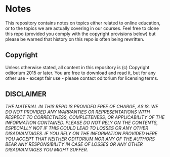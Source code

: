 # Notes

This repository contains notes on topics either related to online education, or to the topics we are actually covering in our courses. Feel free to clone this repo (provided you comply with the copyright provisions below) but please be warned that history on this repo is often being rewritten.

## Copyright

Unless otherwise stated, all content in this repository is (c) Copyright oditorium 2015 or later. You are free to download and read it, but for any other use - except fair use - please contact oditorium for licensing terms.

## DISCLAIMER

_THE MATERIAL IN THIS REPO IS PROVIDED FREE OF CHARGE, AS IS. WE DO NOT PROVIDED ANY WARRANTIES OR REPRESENTATIONS WITH RESPECT TO CORRECTNESS, COMPLETENESS, OR APPLICABILITY OF THE INFORMATION CONTAINED. PLEASE DO NOT RELY ON THE CONTENTS, ESPECIALLY NOT IF THIS COULD LEAD TO LOSSES OR ANY OTHER DISADVANTAGES. IF YOU RELY ON THE INFORMATION PROVIDED HERE YOU ACCEPT THAT NEITHER ODITORIUM NOR ANY OF THE AUTHORS BEAR ANY RESPONSIBILITY IN CASE OF LOSSES OR ANY OTHER DISADVANTAGES YOU MIGHT SUFFER._
